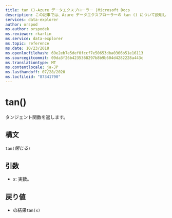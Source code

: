```yaml
---
title: tan ()-Azure データエクスプローラー |Microsoft Docs
description: この記事では、Azure データエクスプローラーの tan () について説明します。
services: data-explorer
author: orspod
ms.author: orspodek
ms.reviewer: rkarlin
ms.service: data-explorer
ms.topic: reference
ms.date: 10/23/2018
ms.openlocfilehash: 69e2eb7e5def0fccf7e50653dba0366b51e16113
ms.sourcegitcommit: 09da3f26b4235368297b8b9b604d4282228a443c
ms.translationtype: MT
ms.contentlocale: ja-JP
ms.lasthandoff: 07/28/2020
ms.locfileid: "87341790"
---
```

# <a name="tan"></a>tan()

タンジェント関数を返します。

## <a name="syntax"></a>構文

`tan(`*閉じる*`)`

## <a name="arguments"></a>引数

* *x*: 実数。

## <a name="returns"></a>戻り値

* の結果`tan(x)`